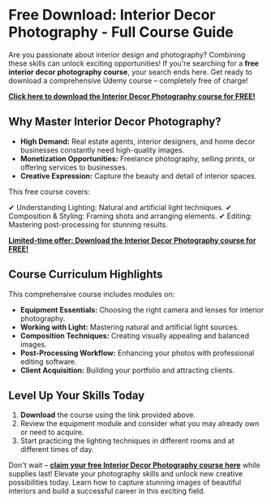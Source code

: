 # Free Download: Interior Decor Photography - Full Course Guide

Are you passionate about interior design and photography? Combining these skills can unlock exciting opportunities! If you're searching for a **free interior decor photography course**, your search ends here. Get ready to download a comprehensive Udemy course – completely free of charge!

[**Click here to download the Interior Decor Photography course for FREE!**](https://udemywork.com/interior-decor-photography)

## Why Master Interior Decor Photography?

*   **High Demand:** Real estate agents, interior designers, and home decor businesses constantly need high-quality images.
*   **Monetization Opportunities:** Freelance photography, selling prints, or offering services to businesses.
*   **Creative Expression:** Capture the beauty and detail of interior spaces.

This free course covers:

✔ Understanding Lighting: Natural and artificial light techniques.
✔ Composition & Styling: Framing shots and arranging elements.
✔ Editing: Mastering post-processing for stunning results.

[**Limited-time offer: Download the Interior Decor Photography course for FREE!**](https://udemywork.com/interior-decor-photography)

## Course Curriculum Highlights

This comprehensive course includes modules on:

*   **Equipment Essentials:** Choosing the right camera and lenses for interior photography.
*   **Working with Light:** Mastering natural and artificial light sources.
*   **Composition Techniques:** Creating visually appealing and balanced images.
*   **Post-Processing Workflow:** Enhancing your photos with professional editing software.
*   **Client Acquisition:** Building your portfolio and attracting clients.

## Level Up Your Skills Today

1.  **Download** the course using the link provided above.
2.  Review the equipment module and consider what you may already own or need to acquire.
3.  Start practicing the lighting techniques in different rooms and at different times of day.

Don't wait – **[claim your free Interior Decor Photography course here](https://udemywork.com/interior-decor-photography)** while supplies last! Elevate your photography skills and unlock new creative possibilities today. Learn how to capture stunning images of beautiful interiors and build a successful career in this exciting field.
